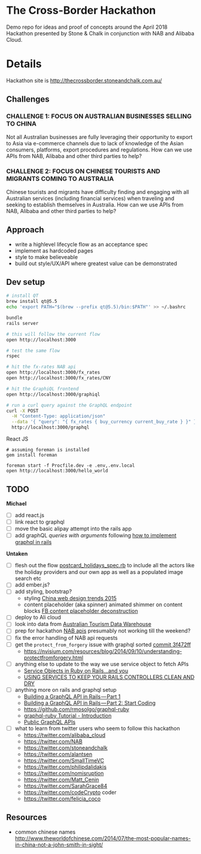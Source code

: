 # The Cross-Border Hackathon

Demo repo for ideas and proof of concepts around the April 2018 Hackathon
presented by Stone & Chalk in conjunction with NAB and Alibaba Cloud.

# Details

Hackathon site is http://thecrossborder.stoneandchalk.com.au/

## Challenges

### CHALLENGE 1: FOCUS ON AUSTRALIAN BUSINESSES SELLING TO CHINA
  Not all Australian businesses are fully leveraging their opportunity to
  export to Asia via e-commerce channels due to lack of knowledge of the Asian
  consumers, platforms, export procedures and regulations. How can we use APIs
  from NAB, Alibaba and other third parties to help?

### CHALLENGE 2: FOCUS ON CHINESE TOURISTS AND MIGRANTS COMING TO AUSTRALIA
  Chinese tourists and migrants have difficulty finding and engaging with all
  Australian services (including financial services) when traveling and seeking
  to establish themselves in Australia. How can we use APIs from NAB, Alibaba
  and other third parties to help?

## Approach

  * write a highlevel lifecycle flow as an acceptance spec
  * implement as hardcoded pages
  * style to make believeable
  * build out style/UX/API where greatest value can be demonstrated

## Dev setup

  ```sh
  # install QT
  brew install qt@5.5
  echo 'export PATH="$(brew --prefix qt@5.5)/bin:$PATH"' >> ~/.bashrc

  bundle
  rails server

  # this will follow the current flow
  open http://localhost:3000

  # test the same flow
  rspec

  # hit the fx-rates NAB api
  open http://localhost:3000/fx_rates
  open http://localhost:3000/fx_rates/CNY

  # hit the GraphiQL frontend
  open http://localhost:3000/graphiql

  # run a curl query against the GraphQL endpoint
  curl -X POST                                                              \
    -H "Content-Type: application/json"                                     \
    --data '{ "query": "{ fx_rates { buy_currency current_buy_rate } }" }'  \
    http://localhost:3000/graphql
  ```

  React JS

  ```
  # assuming foreman is installed
  gem install foreman

  foreman start -f Procfile.dev -e .env,.env.local
  open http://localhost:3000/hello_world
  ```

## TODO

  **Michael**
  - [ ] add react.js
  - [ ] link react to graphql
  - [ ] move the basic alipay attempt into the rails app
  - [ ] add graphQL _queries with arguments_
    following [how to implement graphql in rails](https://blog.codeship.com/how-to-implement-a-graphql-api-in-rails/)

  **Untaken**
  - [ ] flesh out the flow [postcard_holidays_spec.rb](/spec/features/lifecycle_flows/postcard_holidays_spec.rb)
    to include all the actors like the holiday providers and our own app as
    well as a populated image search etc
  - [ ] add ember.js?
  - [ ] add styling, bootstrap?
    - styling
      [China web design trends 2015](https://www.smashingmagazine.com/2015/02/china-web-design-trends-2015/)
    - content placeholder (aka spinner) animated shimmer on content blocks
      [FB content placeholder deconstruction](https://cloudcannon.com/deconstructions/2014/11/15/facebook-content-placeholder-deconstruction.html)
  - [ ] deploy to Ali cloud
  - [ ] look into data from [Australian Tourism Data Warehouse](https://atdw.com.au/)
  - [ ] prep for hackathon [NAB apis](https://hackathon-docs.api.extnp.nab.com.au/) presumably not working till the weekend?
  - [ ] fix the error handling of NAB api requests
  - [ ] get the `protect_from_forgery` issue with graphql sorted [commit 3f472ff](https://github.com/saramic/the-cross-border-hackathon-2018/commit/3f472ff7e06df1746c65fac5383006fcbffd3a7d)
    - https://nvisium.com/resources/blog/2014/09/10/understanding-protectfromforgery.html
  - [ ] anything else to update to the way we use service object to fetch APIs
    - [Service Objects in Ruby on Rails…and you](https://hackernoon.com/service-objects-in-ruby-on-rails-and-you-79ca8a1c946e)
    - [USING SERVICES TO KEEP YOUR RAILS CONTROLLERS CLEAN AND DRY](https://www.engineyard.com/blog/keeping-your-rails-controllers-dry-with-services)
  - [ ] anything more on rails and graphql setup
    - [Building a GraphQL API in Rails — Part 1](https://medium.com/@DrawandCode/building-a-graphql-api-in-rails-part-1-a40aaf7e165f)
    - [Building a GraphQL API in Rails — Part 2: Start Coding](https://medium.com/@DrawandCode/building-a-graphql-api-in-rails-part-start-coding-8b1de6d75041)
    - https://github.com/rmosolgo/graphql-ruby
    - [graphql-ruby Tutorial - Introduction](https://www.howtographql.com/graphql-ruby/0-introduction/)
    - [Public GraphQL APIs](https://github.com/APIs-guru/graphql-apis)
  - [ ] what to learn from twitter users who seem to follow this hackathon
    - https://twitter.com/alibaba_cloud
    - https://twitter.com/NAB
    - https://twitter.com/stoneandchalk
    - https://twitter.com/alantsen
    - https://twitter.com/SmallTimeVC
    - https://twitter.com/philipdalidakis
    - https://twitter.com/nomisruption
    - https://twitter.com/Matt_Cenin
    - https://twitter.com/SarahGrace84
    - https://twitter.com/codeCrypto coder
    - https://twitter.com/felicia_coco

## Resources

  * common chinese names http://www.theworldofchinese.com/2014/07/the-most-popular-names-in-china-not-a-john-smith-in-sight/

